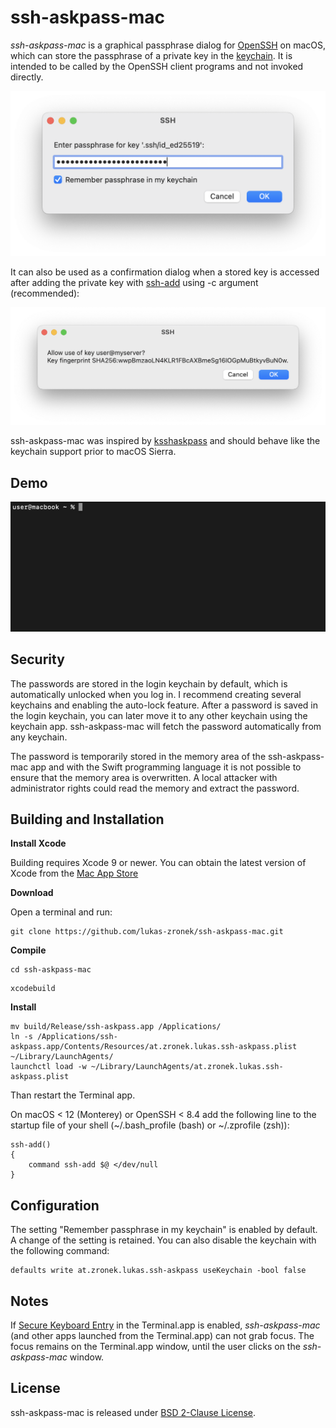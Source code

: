 # ssh-askpass-mac

_ssh-askpass-mac_ is a graphical passphrase dialog for [OpenSSH](https://www.openssh.com) on macOS, which can store the passphrase of a private key in the [keychain](https://support.apple.com/guide/mac-help/use-keychains-to-store-passwords-mchlf375f392/mac). It is intended to be called by the OpenSSH client programs and not invoked directly.

![screenshot](https://github.com/lukas-zronek/screenshots/blob/master/ssh-askpass-mac/passphrase-v3.png  "Screenshot of ssh-askpass-mac")

It can also be used as a confirmation dialog when a stored key is accessed after adding the private key with [ssh-add](https://man.openbsd.org/ssh-add.1) using -c argument (recommended):

![screenshot](https://github.com/lukas-zronek/screenshots/blob/master/ssh-askpass-mac/confirmation-v3.png  "Screenshot of ssh-askpass-mac")

ssh-askpass-mac was inspired by [ksshaskpass](https://github.com/KDE/ksshaskpass) and should behave like the keychain support prior to macOS Sierra.

## Demo

![](https://github.com/lukas-zronek/screenshots/blob/master/ssh-askpass-mac/passphrase-demo-v3.webp  "Demo of ssh-askpass-mac")

## Security

The passwords are stored in the login keychain by default, which is automatically unlocked when you log in. I recommend creating several keychains and enabling the auto-lock feature. After a password is saved in the login keychain, you can later move it to any other keychain using the keychain app. ssh-askpass-mac will fetch the password automatically from any keychain.

The password is temporarily stored in the memory area of the ssh-askpass-mac app and with the Swift programming language it is not possible to ensure that the memory area is overwritten. A local attacker with administrator rights could read the memory and extract the password.

## Building and Installation

**Install Xcode**

Building requires Xcode 9 or newer. You can obtain the latest version of Xcode from the [Mac App Store](https://itunes.apple.com/us/app/xcode/id497799835)

**Download**

Open a terminal and run:
```
git clone https://github.com/lukas-zronek/ssh-askpass-mac.git
```

**Compile**
```
cd ssh-askpass-mac
```

```
xcodebuild
```

**Install**

```
mv build/Release/ssh-askpass.app /Applications/
ln -s /Applications/ssh-askpass.app/Contents/Resources/at.zronek.lukas.ssh-askpass.plist ~/Library/LaunchAgents/
launchctl load -w ~/Library/LaunchAgents/at.zronek.lukas.ssh-askpass.plist
```

Than restart the Terminal app.

On macOS < 12 (Monterey) or OpenSSH < 8.4 add the following line to the startup file of your shell (~/.bash_profile (bash) or ~/.zprofile (zsh)):

```
ssh-add()
{
	command ssh-add $@ </dev/null
}
```

## Configuration

The setting "Remember passphrase in my keychain" is enabled by default. A change of the setting is retained.
You can also disable the keychain with the following command:

```
defaults write at.zronek.lukas.ssh-askpass useKeychain -bool false
```

## Notes

If [Secure Keyboard Entry](https://support.apple.com/guide/terminal/use-secure-keyboard-entry-trml109/mac) in the Terminal.app is enabled, _ssh-askpass-mac_ (and other apps launched from the Terminal.app) can not grab focus. The focus remains on the Terminal.app window, until the user clicks on the _ssh-askpass-mac_ window.

## License

ssh-askpass-mac is released under [BSD 2-Clause License](https://github.com/lukas-zronek/ssh-askpass-mac/blob/master/LICENSE).
